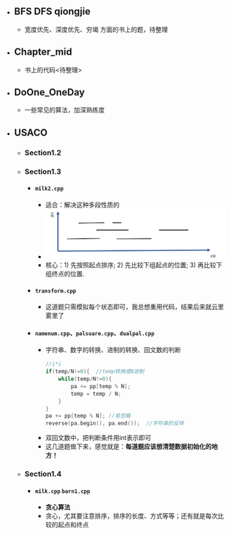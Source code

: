 * ## BFS   DFS   qiongjie
    * 宽度优先、深度优先、穷竭 方面的书上的题，待整理<br>
* ## Chapter_mid 
    * 书上的代码<待整理><br>
* ## DoOne_OneDay
    * 一些常见的算法，加深熟练度
*   ## USACO
    * ### Section1.2
    * ### Section1.3
        * #### `milk2.cpp`<br>
            * 适合：解决这种多段性质的<br>
            * ![milk2](https://github.com/anlance/anlance/blob/master/WhiteBook/USACO/picture/milk2.png)<br>
            * 核心：1) 先按照起点排序;  2) 先比较下组起点的位置;  3) 再比较下组终点的位置.<br>
        * #### `transform.cpp`<br>
            * 这道题只需模拟每个状态即可，我总想重用代码，结果后来就云里雾里了<br>
        * #### `namenum.cpp`、`palsuare.cpp`、`dualpal.cpp`<br>
            * 字符串、数字的转换、进制的转换、回文数的判断
                ```c++
                //i*i
                if(temp/N!=0){  //temp转换成N进制
                    while(temp/N!=0){
                        pa += pp[temp % N];
                        temp = temp / N;
                    }
                }
                pa += pp[temp % N]; //易忽略
                reverse(pa.begin(), pa.end());  //字符串的反转
                ```
            * 双回文数中，把判断条件用int表示即可<br>
            * 这几道题做下来，感觉就是：**每道题应该想清楚数据初始化的地方！**<br>
    * ### Section1.4
        * #### `milk.cpp` `barn1.cpp`
            * **贪心算法**<br>
            * 贪心，尤其要注意排序，排序的长度、方式等等；还有就是每次比较的起点和终点<br>